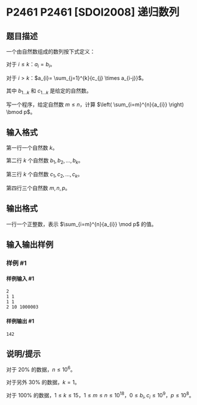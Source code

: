 # P2461 P2461 [SDOI2008] 递归数列

## 题目描述

一个由自然数组成的数列按下式定义：

对于 $i \le k$：$a_{i}= b_{i}$。

对于 $i > k$：$a_{i}= \sum_{j=1}^{k}{c_{j} \times a_{i-j}}$。

其中 $b_{1\dots k}$ 和 $c_{1\dots k}$ 是给定的自然数。

写一个程序，给定自然数 $m \le n$，计算 $\left( \sum_{i=m}^{n}{a_{i}} \right) \bmod p$。

## 输入格式

第一行一个自然数 $k$。

第二行 $k$ 个自然数 $b_{1},b_{2},\dots,b_{k}$。

第三行 $k$ 个自然数 $c_{1},c_{2},\dots,c_{k}$。

第四行三个自然数 $m,n,p$。

## 输出格式

一行一个正整数，表示 $\sum_{i=m}^{n}{a_{i}} \mod p$ 的值。

## 输入输出样例

### 样例 #1

#### 样例输入 #1

```
2
1 1
1 1
2 10 1000003
```

#### 样例输出 #1

```
142
```

## 说明/提示

对于 $20\%$ 的数据，$n \le 10^{6}$。

对于另外 $30\%$ 的数据，$k=1$。

对于 $100\%$ 的数据，$1 \le k \le 15$，$1 \le m \le n \le 10^{18}$，$0 \le b_{i},c_{i} \le 10^{9}$，$p \le 10^{8}$。
